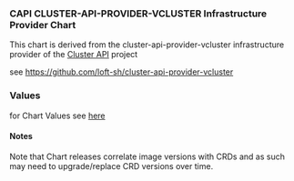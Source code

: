 ### CAPI CLUSTER-API-PROVIDER-VCLUSTER Infrastructure Provider Chart

This chart is derived from the cluster-api-provider-vcluster infrastructure provider of the [Cluster API](https://cluster-api.sigs.k8s.io) project 

see https://github.com/loft-sh/cluster-api-provider-vcluster

### Values
for Chart Values see [here](charts/capvc/README.md)

#### Notes

Note that Chart releases correlate image versions with CRDs and as such may need to upgrade/replace CRD versions over time.
